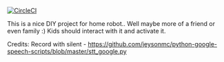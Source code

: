 [![CircleCI](https://circleci.com/gh/amirkatzster/pi-robot.svg?style=svg)](https://circleci.com/gh/amirkatzster/pi-robot)

This is a nice DIY project for home robot.. Well maybe more of a friend or even family :)
Kids should interact with it and activate it.


Credits:
Record with silent -
https://github.com/jeysonmc/python-google-speech-scripts/blob/master/stt_google.py

